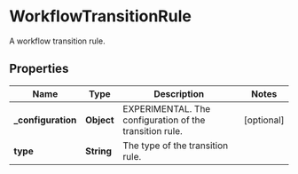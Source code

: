 

# WorkflowTransitionRule

A workflow transition rule.

## Properties

| Name | Type | Description | Notes |
|------------ | ------------- | ------------- | -------------|
|**_configuration** | **Object** | EXPERIMENTAL. The configuration of the transition rule. |  [optional] |
|**type** | **String** | The type of the transition rule. |  |



